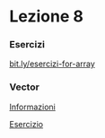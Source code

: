 # Lezione 8

### Esercizi

[bit.ly/esercizi-for-array](https://github.com/pastacolsugo/coderfarm/blob/master/Vacanze/Homework.pdf)

### Vector

[Informazioni](https://github.com/pastacolsugo/coderfarm/blob/master/Lezione%2009/README.md)

[Esercizio](https://github.com/pastacolsugo/coderfarm/blob/master/Lezione%2009/Esercizi%20-%209.md)



